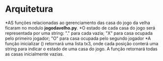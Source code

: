 # Arquitetura

*AS funções relacionadas ao gerenciamento das casa do jogo da velha ficaram no modulo  **jogodavelho.py**.
*O estado de cada casa do jogo será representada por uma string: "." para cada vazia; "X" para casa ocupada pelo primeiro jogador; "O" para casa ocupada pelo segundo jogador
*A função inicializar () retornará uma lista tx3, onde cada posição conterá uma string para indicar o estado de uma casa do jogo. A função retornará todas as casas inicialmente vazias.